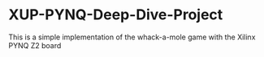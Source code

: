 # XUP-PYNQ-Deep-Dive-Project
This is a simple implementation of the whack-a-mole game with the Xilinx PYNQ Z2 board
